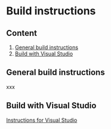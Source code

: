Build instructions
==================

Content
-------

1. [General build instructions](#general-build-instructions)
2. [Build with Visual Studio](#build-with-visual-studio)

General build instructions
-------------

xxx

Build with Visual Studio
-------------

[Instructions for Visual Studio]

[Instructions for Visual Studio]: build_with_vs.md
